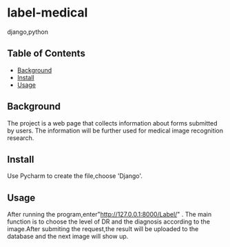 # label-medical
django,python

## Table of Contents

- [Background](#background)
- [Install](#install)
- [Usage](#usage)

## Background
The project is a web page that collects information about forms submitted by users.
The information will be further used for medical image recognition research.
## Install
Use Pycharm to create the file,choose 'Django'.
## Usage
After running the program,enter"http://127.0.0.1:8000/Label/" . The main function is to choose the level of DR and the diagnosis according to the image.After submiting the request,the result will be uploaded to the database and the next image will show up.
